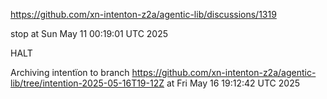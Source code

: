https://github.com/xn-intenton-z2a/agentic-lib/discussions/1319


stop at Sun May 11 00:19:01 UTC 2025

HALT

Archiving intentïon to branch https://github.com/xn-intenton-z2a/agentic-lib/tree/intention-2025-05-16T19-12Z at Fri May 16 19:12:42 UTC 2025
